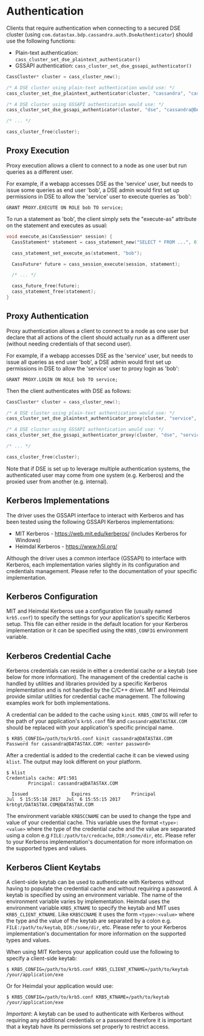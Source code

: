 # Authentication

Clients that require authentication when connecting to a secured DSE cluster
(using `com.datastax.bdp.cassandra.auth.DseAuthenticator`) should use the
following functions:

* Plain-text authentication: `cass_cluster_set_dse_plaintext_authenticator()`
* GSSAPI authentication: `cass_cluster_set_dse_gssapi_authenticator()`

```c
CassCluster* cluster = cass_cluster_new();

/* A DSE cluster using plain-text authentication would use: */
cass_cluster_set_dse_plaintext_authenticator(cluster, "cassandra", "cassandra");

/* A DSE cluster using GSSAPI authentication would use: */
cass_cluster_set_dse_gssapi_authenticator(cluster, "dse", "cassandra@DATASTAX.COM");

/* ... */

cass_cluster_free(cluster);
```

## Proxy Execution
Proxy execution allows a client to connect to a node as one user but run queries as a different user.

For example, if a webapp accesses DSE as the 'service' user, but needs to issue some queries as end user 'bob',
a DSE admin would first set up permissions in DSE to allow the 'service' user to execute queries as 'bob':

```
GRANT PROXY.EXECUTE ON ROLE bob TO service;
```

To run a statement as 'bob', the client simply sets the "execute-as" attribute on the statement and executes as usual:

```c
void execute_as(CassSession* session) {
  CassStatement* statement = cass_statement_new("SELECT * FROM ...", 0);

  cass_statement_set_execute_as(statement, "bob");

  CassFuture* future = cass_session_execute(session, statement);

  /* ... */

  cass_future_free(future);
  cass_statement_free(statement);
}
```

## Proxy Authentication
Proxy authentication allows a client to connect to a node as one user but declare that all actions of the client should
actually run as a different user (without needing credentials of that second user).

For example, if a webapp accesses DSE as the 'service' user, but needs to issue all queries as end user 'bob',
a DSE admin would first set up permissions in DSE to allow the 'service' user to proxy login as 'bob':

```
GRANT PROXY.LOGIN ON ROLE bob TO service;
```

Then the client authenticates with DSE as follows:

```c
CassCluster* cluster = cass_cluster_new();

/* A DSE cluster using plain-text authentication would use: */
cass_cluster_set_dse_plaintext_authenticator_proxy(cluster, "service", "service-password", "bob");

/* A DSE cluster using GSSAPI authentication would use: */
cass_cluster_set_dse_gssapi_authenticator_proxy(cluster, "dse", "service@DATASTAX.COM", "bob");

/* ... */

cass_cluster_free(cluster);
```

Note that if DSE is set up to leverage multiple authentication systems, the authenticated user may come from one system
(e.g. Kerberos) and the proxied user from another (e.g. internal).


## Kerberos Implementations

The driver uses the GSSAPI interface to interact with Kerberos and has been
tested using the following GSSAPI Kerberos implementations:

* MIT Kerberos - https://web.mit.edu/kerberos/ (includes Kerberos for Windows)
* Heimdal Kerberos - https://www.h5l.org/

Although the driver uses a common interface (GSSAPI) to interface with Kerberos,
each implementation varies slightly in its configuration and credentials
management. Please refer to the documentation of your specific implementation.

## Kerberos Configuration

MIT and Heimdal Kerberos use a configuration file (usually named `krb5.conf`) to
specify the settings for your application's specific Kerberos setup. This file
can either reside in the default location for your Kerberos implementation or it
can be specified using the `KRB5_CONFIG` environment variable.

## Kerberos Credential Cache

Kerberos credentials can reside in either a credential cache or a keytab (see
below for more information). The management of the credential cache is handled
by utilities and libraries provided by a specific Kerberos implementation and
is not handled by the C/C++ driver. MIT and Heimdal provide similar utilities for
credential cache management. The following examples work for both
implementations.

A credential can be added to the cache using `kinit`. `KRB5_CONFIG` will refer
to the path of your application's `krb5.conf` file and `cassandra@DATASTAX.COM`
should be replaced with your application's specific principal name.

```
$ KRB5_CONFIG=/path/to/krb5.conf kinit cassandra@DATASTAX.COM
Password for cassandra@DATASTAX.COM: <enter password>
```

After a credential is added to the credential cache it can be viewed using
`klist`. The output may look different on your platform.

```
$ klist
Credentials cache: API:501
        Principal: cassandra@DATASTAX.COM

  Issued                Expires               Principal
Jul  5 15:55:18 2017  Jul  6 15:55:15 2017  krbtgt/DATASTAX.COM@DATASTAX.COM
```

The environment variable `KRB5CCNAME` can be used to change the type and value of
your credential cache. This variable uses the format `<type>:<value>` where the
type of the credential cache and the value are separated using a colon e.g
`FILE:/path/to/credcache`, `DIR:/some/dir`, etc. Please refer to your Kerberos
implementation's documentation for more information on the supported types and
values.

## Kerberos Client Keytabs

A client-side keytab can be used to authenticate with Kerberos without having to
populate the credential cache and without requiring a password. A keytab is
specified by using an environment variable. The name of the environment variable
varies by implementation.  Heimdal uses the environment variable `KRB5_KTNAME`
to specify the keytab and MIT uses `KRB5_CLIENT_KTNAME`. Like `KRB5CCNAME` it
uses the form `<type>:<value>` where the type and the value of the keytab are
separated by a colon e.g. `FILE:/path/to/keytab`, `DIR:/some/dir`, etc. Please
refer to your Kerberos implementation's documentation for more information on
the supported types and values.

When using MIT Kerberos your application could use the following to specify a
client-side keytab:

```
$ KRB5_CONFIG=/path/to/krb5.conf KRB5_CLIENT_KTNAME=/path/to/keytab /your/application/exe
```

Or for Heimdal your application would use:

```
$ KRB5_CONFIG=/path/to/krb5.conf KRB5_KTNAME=/path/to/keytab /your/application/exe
```

*Important*: A keytab can be used to authenticate with Kerberos without
requiring any additional credentials or a password therefore it is important
that a keytab have its permissions set properly to restrict access.
